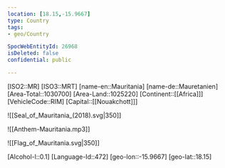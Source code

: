 ```yaml
---
location: [18.15,-15.9667]
type: Country
tags:
- geo/Country

SpocWebEntityId: 26968
isDeleted: false
confidential: public

---
```

[ISO2::MR]
[ISO3::MRT]
[name-en::Mauritania]
[name-de::Mauretanien]
[Area-Total::1030700]
[Area-Land::1025220]
[Continent::[[Africa]]]
[VehicleCode::RIM]
[Capital::[[Nouakchott]]]

![[Seal_of_Mauritania_(2018).svg|350]] 

![[Anthem-Mauritania.mp3]]

![[Flag_of_Mauritania.svg|350]]

[Alcohol-l::0.1]
[Language-Id::472]
[geo-lon::-15.9667]
[geo-lat::18.15]

